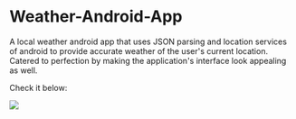 # Weather-Android-App
A local weather android app that uses JSON parsing and location services of android to provide accurate weather of the user's current location. Catered to perfection by making the application's interface look appealing as well. 

Check it below:

<img src="https://media.giphy.com/media/3ohjUN8GnNgMgWVMTm/giphy.gif"/>

